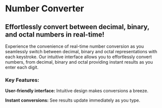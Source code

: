 # Number Converter

## Effortlessly convert between decimal, binary, and octal numbers in real-time!


Experience the convenience of real-time number conversion as you seamlessly switch between decimal, binary and octal representations with each keystroke. Our intuitive interface allows you to effortlessly convert numbers, from decimal, binary and octal providing instant results as you enter each digit.

### Key Features:

**User-friendly interface:** Intuitive design makes conversions a breeze.

**Instant conversions:** See results update immediately as you type.